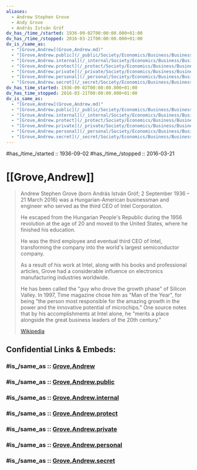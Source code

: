```yaml
---
aliases:
  - Andrew Stephen Grove
  - Andy Grove
  - András István Gróf
dv_has_/time_/started: 1936-09-02T00:00:00.000+01:00
dv_has_/time_/stopped: 2016-03-21T00:00:00.000+01:00
dv_is_/same_as:
  - "[Grove,Andrew](Grove,Andrew.md)"
  - "[Grove,Andrew.public](/_public/Society/Economics/Business/Business-Entity/IT~Company/Semiconductor-Industry/Intel/Grove,Andrew.public.md)"
  - "[Grove,Andrew.internal](/_internal/Society/Economics/Business/Business-Entity/IT~Company/Semiconductor-Industry/Intel/Grove,Andrew.internal.md)"
  - "[Grove,Andrew.protect](/_protect/Society/Economics/Business/Business-Entity/IT~Company/Semiconductor-Industry/Intel/Grove,Andrew.protect.md)"
  - "[Grove,Andrew.private](/_private/Society/Economics/Business/Business-Entity/IT~Company/Semiconductor-Industry/Intel/Grove,Andrew.private.md)"
  - "[Grove,Andrew.personal](/_personal/Society/Economics/Business/Business-Entity/IT~Company/Semiconductor-Industry/Intel/Grove,Andrew.personal.md)"
  - "[Grove,Andrew.secret](/_secret/Society/Economics/Business/Business-Entity/IT~Company/Semiconductor-Industry/Intel/Grove,Andrew.secret.md)"
dv_has_time_started: 1936-09-02T00:00:00.000+01:00
dv_has_time_stopped: 2016-03-21T00:00:00.000+01:00
dv_is_same_as:
  - "[Grove,Andrew](Grove,Andrew.md)"
  - "[Grove,Andrew.public](/_public/Society/Economics/Business/Business-Entity/IT~Company/Semiconductor-Industry/Intel/Grove,Andrew.public.md)"
  - "[Grove,Andrew.internal](/_internal/Society/Economics/Business/Business-Entity/IT~Company/Semiconductor-Industry/Intel/Grove,Andrew.internal.md)"
  - "[Grove,Andrew.protect](/_protect/Society/Economics/Business/Business-Entity/IT~Company/Semiconductor-Industry/Intel/Grove,Andrew.protect.md)"
  - "[Grove,Andrew.private](/_private/Society/Economics/Business/Business-Entity/IT~Company/Semiconductor-Industry/Intel/Grove,Andrew.private.md)"
  - "[Grove,Andrew.personal](/_personal/Society/Economics/Business/Business-Entity/IT~Company/Semiconductor-Industry/Intel/Grove,Andrew.personal.md)"
  - "[Grove,Andrew.secret](/_secret/Society/Economics/Business/Business-Entity/IT~Company/Semiconductor-Industry/Intel/Grove,Andrew.secret.md)"
---
```


#has_/time_/started :: 1936-09-02 
#has_/time_/stopped  :: 2016-03-21 

# [[Grove,Andrew]]  

> Andrew Stephen Grove (born András István Gróf; 2 September 1936 – 21 March 2016) 
> was a Hungarian-American businessman and engineer 
> who served as the third CEO of Intel Corporation. 
> 
> He escaped from the Hungarian People's Republic during the 1956 revolution 
> at the age of 20 and moved to the United States, where he finished his education. 
> 
> He was the third employee and eventual third CEO of Intel, 
> transforming the company into the world's largest semiconductor company.
>
> As a result of his work at Intel, along with his books and professional articles, 
> Grove had a considerable influence on electronics manufacturing industries worldwide. 
> 
> He has been called the "guy who drove the growth phase" of Silicon Valley. 
> In 1997, Time magazine chose him as "Man of the Year", 
> for being "the person most responsible for the amazing growth in the power and the innovative potential of microchips." 
> One source notes that by his accomplishments at Intel alone, 
> he "merits a place alongside the great business leaders of the 20th century."
>
> [Wikipedia](https://en.wikipedia.org/wiki/Andrew%20Grove)


## Confidential Links & Embeds: 

### #is_/same_as :: [Grove,Andrew](Grove,Andrew.md) 

### #is_/same_as :: [Grove,Andrew.public](/_public/Society/Economics/Business/Business-Entity/IT~Company/Semiconductor-Industry/Intel/Grove,Andrew.public.md) 

### #is_/same_as :: [Grove,Andrew.internal](/_internal/Society/Economics/Business/Business-Entity/IT~Company/Semiconductor-Industry/Intel/Grove,Andrew.internal.md) 

### #is_/same_as :: [Grove,Andrew.protect](/_protect/Society/Economics/Business/Business-Entity/IT~Company/Semiconductor-Industry/Intel/Grove,Andrew.protect.md) 

### #is_/same_as :: [Grove,Andrew.private](/_private/Society/Economics/Business/Business-Entity/IT~Company/Semiconductor-Industry/Intel/Grove,Andrew.private.md) 

### #is_/same_as :: [Grove,Andrew.personal](/_personal/Society/Economics/Business/Business-Entity/IT~Company/Semiconductor-Industry/Intel/Grove,Andrew.personal.md) 

### #is_/same_as :: [Grove,Andrew.secret](/_secret/Society/Economics/Business/Business-Entity/IT~Company/Semiconductor-Industry/Intel/Grove,Andrew.secret.md)

